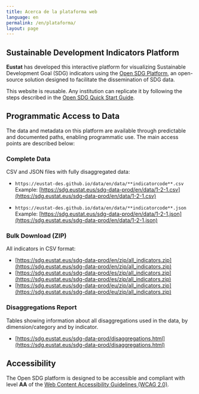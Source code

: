 ```yaml
---
title: Acerca de la plataforma web
language: en
permalink: /en/plataforma/
layout: page
---
```


## Sustainable Development Indicators Platform

**Eustat** has developed this interactive platform for visualizing Sustainable Development Goal (SDG) indicators using the [Open SDG Platform](https://open-sdg.org/), an open-source solution designed to facilitate the dissemination of SDG data.

This website is reusable. Any institution can replicate it by following the steps described in the [Open SDG Quick Start Guide](https://open-sdg.readthedocs.io/en/latest/quick-start/).

## Programmatic Access to Data

The data and metadata on this platform are available through predictable and documented paths, enabling programmatic use. The main access points are described below:

### Complete Data

CSV and JSON files with fully disaggregated data:

- `https://eustat-des.github.io/data/en/data/**indicatorcode**.csv`  
  Example: [https://sdg.eustat.eus/sdg-data-prod/en/data/1-2-1.csv](https://sdg.eustat.eus/sdg-data-prod/en/data/1-2-1.csv)

- `https://eustat-des.github.io/data/en/data/**indicatorcode**.json`  
  Example: [https://sdg.eustat.eus/sdg-data-prod/en/data/1-2-1.json](https://sdg.eustat.eus/sdg-data-prod/en/data/1-2-1.json)

### Bulk Download (ZIP)
All indicators in CSV format:

- [https://sdg.eustat.eus/sdg-data-prod/en/zip/all_indicators.zip](https://sdg.eustat.eus/sdg-data-prod/en/zip/all_indicators.zip)
- [https://sdg.eustat.eus/sdg-data-prod/es/zip/all_indicators.zip](https://sdg.eustat.eus/sdg-data-prod/es/zip/all_indicators.zip)
- [https://sdg.eustat.eus/sdg-data-prod/eu/zip/all_indicators.zip](https://sdg.eustat.eus/sdg-data-prod/eu/zip/all_indicators.zip)  

### Disaggregations Report

Tables showing information about all disaggregations used in the data, by dimension/category and by indicator.

- [https://sdg.eustat.eus/sdg-data-prod/disaggregations.html](https://sdg.eustat.eus/sdg-data-prod/disaggregations.html)

## Accessibility

The Open SDG platform is designed to be accessible and compliant with level **AA** of the [Web Content Accessibility Guidelines (WCAG 2.0)](https://www.w3.org/TR/WCAG20/).
